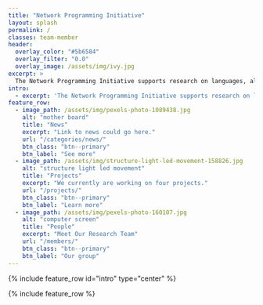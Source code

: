 ```yaml
---
title: "Network Programming Initiative"
layout: splash
permalink: /
classes: team-member
header:
  overlay_color: "#5b6584"
  overlay_filter: "0.0"
  overlay_image: /assets/img/ivy.jpg
excerpt: >
  The Network Programming Initiative supports research on languages, algorithms, and tools for network programming, and facilitates closer interactions with partners in industry and government. For more details, read our [whitepaper pdf](/foster-site/papers/npi-whitepaper.pdf).
intro: 
  - excerpt: 'The Network Programming Initiative supports research on languages, algorithms, and tools for network programming, and facilitates closer interactions with partners in industry and government. For more details, read our [whitepaper (pdf)](/../../papers/npi-whitepaper.pdf).'
feature_row:
  - image_path: /assets/img/pexels-photo-1089438.jpg
    alt: "mother board"
    title: "News"
    excerpt: "Link to news could go here."
    url: "/categories/news/"
    btn_class: "btn--primary"
    btn_label: "See more"
  - image_path: /assets/img/structure-light-led-movement-158826.jpg
    alt: "structure light led movement"
    title: "Projects"
    excerpt: "We currently are working on four projects."
    url: "/projects/"
    btn_class: "btn--primary"
    btn_label: "Learn more"
  - image_path: /assets/img/pexels-photo-160107.jpg
    alt: "computer screen"
    title: "People"
    excerpt: "Meet Our Research Team"
    url: "/members/"
    btn_class: "btn--primary"
    btn_label: "Our group"      
---
```


{% include feature_row id="intro" type="center" %}

{% include feature_row %}
